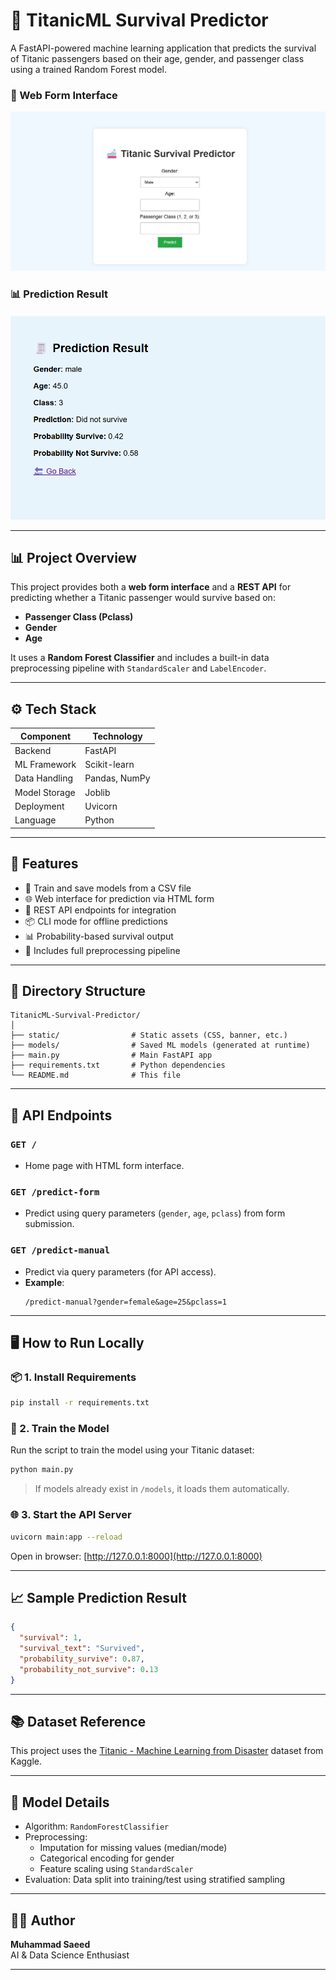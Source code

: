 # 🚢 TitanicML Survival Predictor

A FastAPI-powered machine learning application that predicts the survival of Titanic passengers based on their age, gender, and passenger class using a trained Random Forest model.

### 🧾 Web Form Interface
![Web Form](static/data.png)

### 📊 Prediction Result
![Result Page](static/data1.png)

---

## 📊 Project Overview

This project provides both a **web form interface** and a **REST API** for predicting whether a Titanic passenger would survive based on:

- **Passenger Class (Pclass)**
- **Gender**
- **Age**

It uses a **Random Forest Classifier** and includes a built-in data preprocessing pipeline with `StandardScaler` and `LabelEncoder`.

---

## ⚙️ Tech Stack

| Component      | Technology             |
|----------------|------------------------|
| Backend        | FastAPI                |
| ML Framework   | Scikit-learn           |
| Data Handling  | Pandas, NumPy          |
| Model Storage  | Joblib                 |
| Deployment     | Uvicorn                |
| Language       | Python                 |

---

## 🚀 Features

- 🧠 Train and save models from a CSV file
- 🌐 Web interface for prediction via HTML form
- 🔗 REST API endpoints for integration
- 📦 CLI mode for offline predictions
- 📊 Probability-based survival output
- 🧰 Includes full preprocessing pipeline

---

## 📁 Directory Structure

```
TitanicML-Survival-Predictor/
│
├── static/                # Static assets (CSS, banner, etc.)
├── models/                # Saved ML models (generated at runtime)
├── main.py                # Main FastAPI app
├── requirements.txt       # Python dependencies
└── README.md              # This file
```

---

## 🔌 API Endpoints

### `GET /`
- Home page with HTML form interface.

### `GET /predict-form`
- Predict using query parameters (`gender`, `age`, `pclass`) from form submission.

### `GET /predict-manual`
- Predict via query parameters (for API access).
- **Example**:
  ```
  /predict-manual?gender=female&age=25&pclass=1
  ```

---

## 🖥️ How to Run Locally

### 📦 1. Install Requirements
```bash
pip install -r requirements.txt
```

### 🧠 2. Train the Model
Run the script to train the model using your Titanic dataset:
```bash
python main.py
```
> If models already exist in `/models`, it loads them automatically.

### 🌐 3. Start the API Server
```bash
uvicorn main:app --reload
```

Open in browser: [http://127.0.0.1:8000](http://127.0.0.1:8000)

---

## 📈 Sample Prediction Result

```json
{
  "survival": 1,
  "survival_text": "Survived",
  "probability_survive": 0.87,
  "probability_not_survive": 0.13
}
```

---

## 📚 Dataset Reference

This project uses the [Titanic - Machine Learning from Disaster](https://www.kaggle.com/competitions/titanic) dataset from Kaggle.

---

## 🧠 Model Details

- Algorithm: `RandomForestClassifier`
- Preprocessing:
  - Imputation for missing values (median/mode)
  - Categorical encoding for gender
  - Feature scaling using `StandardScaler`
- Evaluation: Data split into training/test using stratified sampling

---

## 👨‍💻 Author

**Muhammad Saeed**  
AI & Data Science Enthusiast  


---

